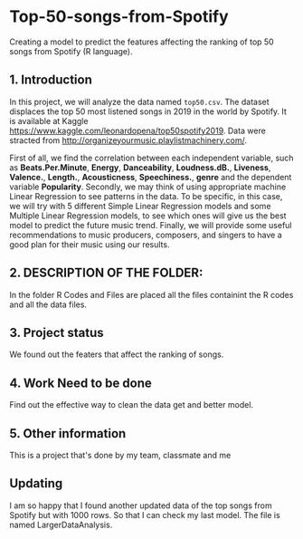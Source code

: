 # Top-50-songs-from-Spotify
Creating a model to predict the features affecting the ranking of top 50 songs from Spotify (R language).

## 1. Introduction 

In this project, we will analyze the data named `top50.csv`. The dataset displaces the top 50 most listened songs in 2019 in the world by Spotify. It is available at Kaggle https://www.kaggle.com/leonardopena/top50spotify2019. Data were stracted from http://organizeyourmusic.playlistmachinery.com/. 

First of all, we find the correlation between each independent variable, such as **Beats.Per.Minute**, **Energy**, **Danceability**, **Loudness.dB.**, **Liveness**, **Valence.**, **Length.**, **Acousticness**, **Speechiness.**, **genre** and the dependent variable **Popularity**.  Secondly, we may think of using appropriate machine Linear Regression to see patterns in the data. To be specific, in this case, we will try with 5 different Simple Linear Regression models and some Multiple Linear Regression models, to see which ones will give us the best model to predict the future music trend. Finally, we will provide some useful recommendations to music producers, composers, and singers to have a good plan for their music using our results.  

## 2. DESCRIPTION OF THE FOLDER:
In the folder R Codes and Files are placed all the files containint the R codes and all the data files. 

## 3. Project status 
We found out the featers that affect the ranking of songs. 
## 4. Work Need to be done
Find out the effective way to clean the data get and  better model. 
## 5. Other information
This is a project that's done by my team, classmate and me


## Updating
I am so happy that I found another updated data of the top songs from Spotify but with 1000 rows. So that I can check my last model. The file is named LargerDataAnalysis. 
